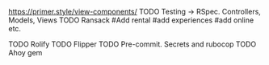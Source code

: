   https://primer.style/view-components/
  TODO Testing -> RSpec. Controllers, Models, Views
  TODO Ransack
  #Add rental
  #add experiences
  #add online etc.

  TODO Rolify 
  TODO Flipper
  TODO Pre-commit. Secrets and rubocop
  TODO Ahoy gem

  

